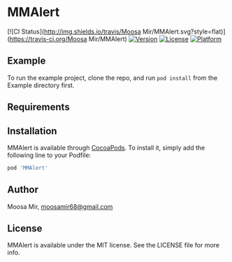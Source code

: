 # MMAlert

[![CI Status](http://img.shields.io/travis/Moosa Mir/MMAlert.svg?style=flat)](https://travis-ci.org/Moosa Mir/MMAlert)
[![Version](https://img.shields.io/cocoapods/v/MMAlert.svg?style=flat)](http://cocoapods.org/pods/MMAlert)
[![License](https://img.shields.io/cocoapods/l/MMAlert.svg?style=flat)](http://cocoapods.org/pods/MMAlert)
[![Platform](https://img.shields.io/cocoapods/p/MMAlert.svg?style=flat)](http://cocoapods.org/pods/MMAlert)

## Example

To run the example project, clone the repo, and run `pod install` from the Example directory first.

## Requirements

## Installation

MMAlert is available through [CocoaPods](http://cocoapods.org). To install
it, simply add the following line to your Podfile:

```ruby
pod 'MMAlert'
```

## Author

Moosa Mir, moosamir68@gmail.com

## License

MMAlert is available under the MIT license. See the LICENSE file for more info.
